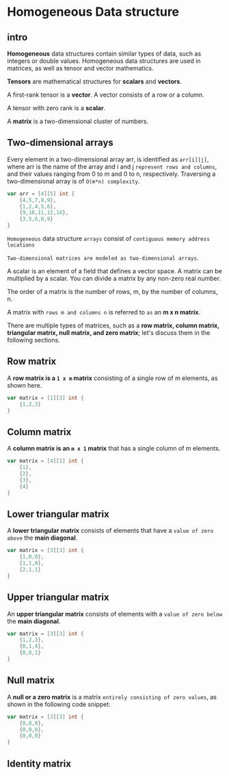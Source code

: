 # Homogeneous Data structure

## intro

**Homogeneous** data structures contain similar types of data, such as integers or double values. Homogeneous data structures are used in matrices, as well as tensor and vector mathematics.

**Tensors** are mathematical structures for **scalars** and **vectors**.

A first-rank tensor is a **vector**. A vector consists of a row or a column.

A tensor with zero rank is a **scalar**.

A **matrix** is a two-dimensional cluster of numbers.

## Two-dimensional arrays

Every element in a two-dimensional array arr, is identified as `arr[i][j]`, where arr is the name of the array and i and j `represent rows and columns`, and their values ranging from 0 to m and 0 to n, respectively. Traversing a two-dimensional array is of `O(m*n) complexity`.

```go
var arr = [4][5] int {
    {4,5,7,8,9},
    {1,2,4,5,6},
    {9,10,11,12,14},
    {3,5,6,8,9}
}
```

`Homogeneous` data structure `arrays` consist of `contiguous memory address locations`

`Two-dimensional matrices are modeled as two-dimensional arrays`.

A scalar is an element of a field that defines a vector space. A matrix can be multiplied by a scalar. You can divide a matrix by any non-zero real number.

The order of a matrix is the number of rows, m, by the number of columns, n.

A matrix with `rows m and columns n` is referred to `as` an **m x n matrix**.

There are multiple types of matrices, such as a **row matrix, column matrix, triangular matrix, null matrix, and zero matrix**; let's discuss them in the following sections.

## Row matrix

A **row matrix is a `1 x m` matrix** consisting of a single row of m elements, as shown here.

```go
var matrix = [1][3] int {
    {1,2,3}
}
```

## Column matrix

A **column matrix is an `m x 1` matrix** that has a single column of m elements.

```go
var matrix = [4][1] int {
    {1},
    {2},
    {3},
    {4}
}
```

## Lower triangular matrix

A **lower triangular matrix** consists of elements that have a `value of zero above` the **main diagonal**.

```go
var matrix = [3][3] int {
    {1,0,0},
    {1,1,0},
    {2,1,1}
}
```

## Upper triangular matrix

An **upper triangular matrix** consists of elements with a `value of zero below` the **main diagonal**.

```go
var matrix = [3][3] int {
    {1,2,3},
    {0,1,4},
    {0,0,1}
}
```

## Null matrix

A **null or a zero matrix** is a matrix `entirely consisting of zero values`, as shown in the following code snippet:

```go
var matrix = [3][3] int {
    {0,0,0},
    {0,0,0},
    {0,0,0}
}
```

## Identity matrix
